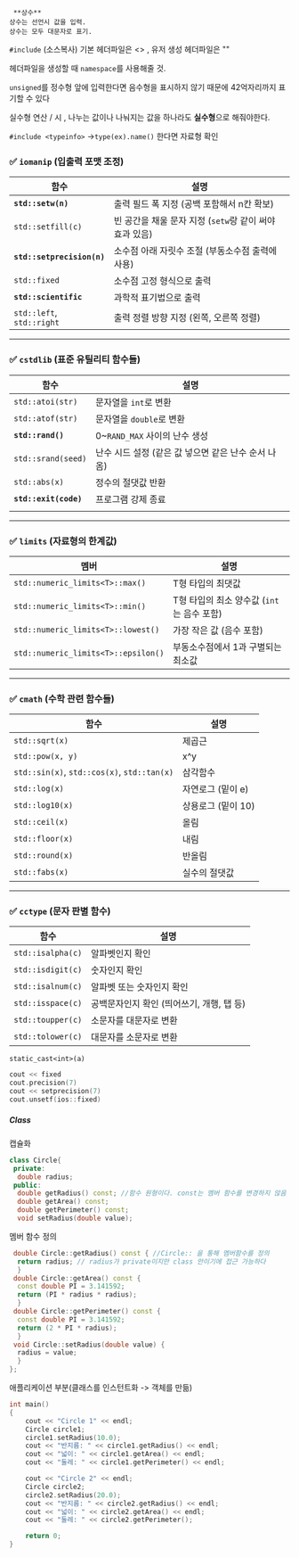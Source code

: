      **상수**
	상수는 선언시 값을 입력.
	상수는 모두 대문자로 표기.

`#include` (소스복사)
	기본 헤더파일은 <> , 유저 생성 헤더파일은 ""

헤더파일을 생성할 때 `namespace`를 사용해줄 것.

`unsigned`를 정수형 앞에 입력한다면 음수형을 표시하지 않기 때문에 42억자리까지 표기할 수 있다

실수형 연산 / 시 , 나누는 값이나 나눠지는 값을 하나라도 **실수형**으로 해줘야한다.

`#include <typeinfo>` ->`type(ex).name()` 한다면 자료형 확인
### ✅ `iomanip` (입출력 포맷 조정)

| 함수                         | 설명                                   |
| -------------------------- | ------------------------------------ |
| **`std::setw(n)`**         | 출력 필드 폭 지정 (공백 포함해서 n칸 확보)           |
| `std::setfill(c)`          | 빈 공간을 채울 문자 지정 (`setw`랑 같이 써야 효과 있음) |
| **`std::setprecision(n)`** | 소수점 아래 자릿수 조절 (부동소수점 출력에 사용)         |
| `std::fixed`               | 소수점 고정 형식으로 출력                       |
| **`std::scientific`**      | 과학적 표기법으로 출력                         |
| `std::left`, `std::right`  | 출력 정렬 방향 지정 (왼쪽, 오른쪽 정렬)             |

---

### ✅ `cstdlib` (표준 유틸리티 함수들)

| 함수                    | 설명                              |
| --------------------- | ------------------------------- |
| `std::atoi(str)`      | 문자열을 `int`로 변환                  |
| `std::atof(str)`      | 문자열을 `double`로 변환               |
| **`std::rand()`**     | 0~`RAND_MAX` 사이의 난수 생성          |
| `std::srand(seed)`    | 난수 시드 설정 (같은 값 넣으면 같은 난수 순서 나옴) |
| `std::abs(x)`         | 정수의 절댓값 반환                      |
| **`std::exit(code)`** | 프로그램 강제 종료                      |
|                       |                                 |

---

### ✅ `limits` (자료형의 한계값)

| 멤버                                  | 설명                           |
| ----------------------------------- | ---------------------------- |
| `std::numeric_limits<T>::max()`     | T형 타입의 최댓값                   |
| `std::numeric_limits<T>::min()`     | T형 타입의 최소 양수값 (`int`는 음수 포함) |
| `std::numeric_limits<T>::lowest()`  | 가장 작은 값 (음수 포함)              |
| `std::numeric_limits<T>::epsilon()` | 부동소수점에서 1과 구별되는 최소값          |

---

### ✅ `cmath` (수학 관련 함수들)

| 함수                                          | 설명           |
| ------------------------------------------- | ------------ |
| `std::sqrt(x)`                              | 제곱근          |
| `std::pow(x, y)`                            | x^y          |
| `std::sin(x)`, `std::cos(x)`, `std::tan(x)` | 삼각함수         |
| `std::log(x)`                               | 자연로그 (밑이 e)  |
| `std::log10(x)`                             | 상용로그 (밑이 10) |
| `std::ceil(x)`                              | 올림           |
| `std::floor(x)`                             | 내림           |
| `std::round(x)`                             | 반올림          |
| `std::fabs(x)`                              | 실수의 절댓값      |

---

### ✅ `cctype` (문자 판별 함수)

| 함수                | 설명                        |
| ----------------- | ------------------------- |
| `std::isalpha(c)` | 알파벳인지 확인                  |
| `std::isdigit(c)` | 숫자인지 확인                   |
| `std::isalnum(c)` | 알파벳 또는 숫자인지 확인            |
| `std::isspace(c)` | 공백문자인지 확인 (띄어쓰기, 개행, 탭 등) |
| `std::toupper(c)` | 소문자를 대문자로 변환              |
| `std::tolower(c)` | 대문자를 소문자로 변환              |
`static_cast<int>(a)`
```cpp
cout << fixed
cout.precision(7)
cout << setprecision(7)
cout.unsetf(ios::fixed)
```



##### Class
캡슐화
```cpp
class Circle{
 private:
  double radius;
 public:
  double getRadius() const; //함수 원형이다. const는 멤버 함수를 변경하지 않음 
  double getArea() const;
  double getPerimeter() const;
  void setRadius(double value);
  ```
  멤버 함수 정의
```cpp
 double Circle::getRadius() const { //Circle:: 을 통해 멤버함수를 정의
  return radius; // radius가 private이지만 class 안이기에 접근 가능하다
  }
 double Circle::getArea() const {
  const double PI = 3.141592; 
  return (PI * radius * radius);
  }
 double Circle::getPerimeter() const {
  const double PI = 3.141592; 
  return (2 * PI * radius);
  }
 void Circle::setRadius(double value) {
  radius = value;
  }
};
```
애플리케이션 부분(클래스를 인스턴트화 -> 객체를 만듦)
```cpp
int main()
{
    cout << "Circle 1" << endl;
    Circle circle1;
    circle1.setRadius(10.0);
    cout << "반지름: " << circle1.getRadius() << endl;
    cout << "넓이: " << circle1.getArea() << endl;
    cout << "둘레: " << circle1.getPerimeter() << endl;

    cout << "Circle 2" << endl;
    Circle circle2;
    circle2.setRadius(20.0);
    cout << "반지름: " << circle2.getRadius() << endl;
    cout << "넓이: " << circle2.getArea() << endl;
    cout << "둘레: " << circle2.getPerimeter();

    return 0;
}
```
